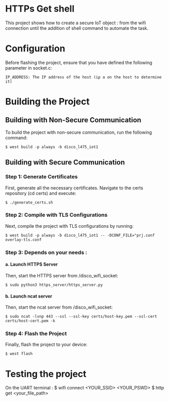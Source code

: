 # HTTPs Get shell
This project shows how to create a secure IoT object : from the wifi connection until the addition of shell command to automate the task.


# Configuration

Before flashing the project, ensure that you have defined the following parameter in socket.c:

    IP_ADDRESS: The IP address of the host (ip a on the host to determine it)

# Building the Project
## Building with Non-Secure Communication

To build the project with non-secure communication, run the following command:

    $ west build -p always -b disco_l475_iot1

## Building with Secure Communication

### Step 1: Generate Certificates
First, generate all the necessary certificates. Navigate to the certs repository (cd certs) and execute:

    $ ./generate_certs.sh

### Step 2: Compile with TLS Configurations

Next, compile the project with TLS configurations by running:

    $ west build -p always -b disco_l475_iot1 -- -DCONF_FILE="prj.conf overlay-tls.conf

### Step 3: Depends on your needs : 

#### a. Launch HTTPS Server

Then, start the HTTPS server from /disco_wifi_socket:

    $ sudo python3 https_server/https_server.py

#### b. Launch ncat server

Then, start the ncat server from /disco_wifi_socket:

    $ sudo ncat -lvnp 443 --ssl --ssl-key certs/host-key.pem --ssl-cert certs/host-cert.pem -k


### Step 4: Flash the Project

Finally, flash the project to your device:

    $ west flash


# Testing the project

On the UART terminal : 
$ wifi connect <YOUR_SSID> <YOUR_PSWD>
$ http get <your_file_path>




